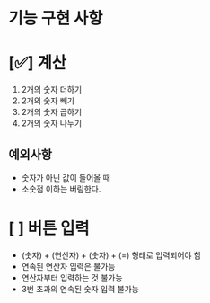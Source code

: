 # 기능 구현 사항

# [✅] 계산
1. 2개의 숫자 더하기
2. 2개의 숫자 빼기
3. 2개의 숫자 곱하기
4. 2개의 숫자 나누기

## 예외사항
- 숫자가 아닌 값이 들어올 때
- 소숫점 이하는 버림한다.


# [ ] 버튼 입력
- (숫자) + (연산자) + (숫자) + (=) 형태로 입력되어야 함
- 연속된 연산자 입력은 불가능
- 연산자부터 입력하는 것 불가능
- 3번 초과의 연속된 숫자 입력 불가능